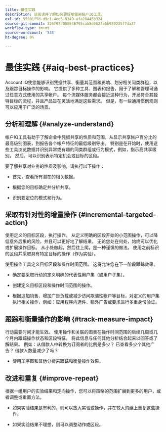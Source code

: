 ```yaml
---
title: 最佳实践
description: 请阅读并了解如何更好地使用帐户IQ工具。
exl-id: 55901f5d-d9c1-4ee5-9349-afa28445b324
source-git-commit: 326f97d058646795cab5d062fa5b980235f7da37
workflow-type: tm+mt
source-wordcount: '538'
ht-degree: 0%

---
```


# 最佳实践 {#aiq-best-practices}

Account IQ使您能够识别凭据共享、衡量其范围和影响、划分相关同类群组，以及跟踪目标操作的影响。 它提供了多种工具、图表和报告，用于了解和管理可通过任意方式使用的共享帐户。 每个流媒体服务都会接近这种行为，开发符合其独特目标的流程，并且产品旨在灵活地满足这些需求。  但是，有一些通用惯例规则可以应用于广泛的场景。

## 分析和理解 {#analyze-understand}

帐户IQ工具有助于了解企业中凭据共享的性质和范围，从显示共享帐户百分比的最高级别图表，到报告各个帐户特征的最低级别导出。 特别是在开始时，使用这些工具浏览数据并识别异常或有趣的同类群组或行为模式，例如，指示高共享级别。 然后，可以识别表示特定机会或目标的区段。

要了解共享对业务的性质及影响，请执行以下操作：

* 首先，查看所有潜在的相关数据。

* 根据您的目标确定并分析共享。

* 识别要定位的模式和行为。

## 采取有针对性的增量操作 {#incremental-targeted-action}

使用定义的目标区段，执行操作。 从定义明确的区段开始的小范围操作，可以降低意外后果的风险，并且可以更好地了解结果。 无论您处在何处，始终可以优化或扩展操作目标。
从小处做起，然后往上爬，是一种谨慎的做法。 使用之前标识的区段并采取具有特定目标的操作（作为实验）。

使用操作工具定义目标区段和操作时间范围。 这将允许您在下一阶段跟踪效果。

* 确定要采取行动的定义明确的代表性用户集（或用户子集）。

* 创建定义目标区段和操作时间范围的操作。

* 根据追加销售、增加广告负载或减少访问欺骗性帐户等目标，对定义的用户集执行相关操作，例如：应用程序内选件、额外广告或要求进行多重身份验证。

<!--If necessary, gauge the affect [by measuring the impact of actions taken](#track-measure-impact).-->

## 跟踪和衡量操作的影响 {#track-measure-impact}

行动需要时间才能生效。 使用操作和关联的图表在操作时间范围的后续几周或几个月内跟踪操作状态和区段特征。 将此信息与任何其他分析结合起来以回答或了解结果。 例如：从借款人中转换为订阅者的比例是多少？ 已查看多少个其他广告？ 借款人数量减少了吗？

* 使用工序图和其他分析来跟踪和衡量操作效果。

## 改进和重复 {#improve-repeat}

根据一组用户的实验结果和定向操作，您可以将策略的范围扩展到更多的用户，或者调整或重置方法。

* 如果实验结果是有利的，则可以放大实验或操作，并在较大的组上重复这些操作。

* 如果实验结果不理想，则可以调整动作或区段。

<!--

Best Practices
Account IQ enables you to maximize your business ROI, and eventually grow your subscribers and revenue by understanding subscriber usage patterns and password sharing. Read on to know how you can make the best use of Account IQ to manage credential sharing.

Analyze and understand
Authorized access of streaming services generates vast sums of data representing user activity. Use Account IQ analytics tools to explore the data and identify interesting cohorts or behavioral patterns that indicate sharing. Then, segments representing a particular opportunity or objective can be identified.

To understand nature and impact of sharing on your business:

Use Account IQ to access all relevant data.

Identify and analyze sharing in the context of your objectives.

Identify patterns and behavior to target.

Take targeted incremental action
To start small and ramp up is a prudent approach. Use previously identified segments, and take actions (as experiments) with specific objectives.

Identify a well-defined, representative subset of users in the segment to act on.

Depending on objectives such as upselling, increasing ad load, or mitigating access to fraudulent accounts, take relevant actions to include customer messaging or offers, extra ads, or requiring multi-factor authentication.

Target users are likely to respond to offers to upgrade and pay for sharing.

Align enterprise stakeholders to update strategy, such as:

Revisit partner agreements to enlist cooperation or concessions.

Simplify access and enhance the user experience for good customers.

Mitigate sharing by limiting access to obvious moochers.

If necessary, gauge the affect by measuring the impact of actions taken.

Track and measure the impact of actions
Once you have acted on some set of users within a segment, it is important to measure the effect of those actions over a subsequent period of weeks or months. For example, you would want to understand:

What percentage of borrowers converted to subscribers?

How many additional ads were viewed?

Did the number of borrowers decrease?

Account IQ's sophisticated machine learning based models help you analyze and measure the impacts of your experiments (or actions).

Improve and repeat
Based on the outcomes of your experiments and targeted actions on small groups of users, you can expand the reach of your strategies to rest of the user segment or reset the strategy and audience to act on.

Based on the usage insights from risk indices, sharing levels, and usage patterns, you can create experiments (or operations) and tailor your actions for strategic goals or desired outcomes.

If the results of the experiment are favorable, then you can scale up the experiment, and repeat those actions on a larger group.

If the results of the experiment are unfavorable, then you can adjust your action or the experiment group.

Therefore, understanding, acting, and tracking are the keys to optimally mitigate and manage credential sharing in your subscribers.
-->
